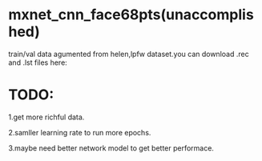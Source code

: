 # mxnet_cnn_face68pts(unaccomplished)

train/val data agumented from helen,lpfw dataset.you can download .rec and .lst files  here:

# TODO:

1.get more richful data.

2.samller learning rate to run more epochs.

3.maybe need better network model to get better performace.
